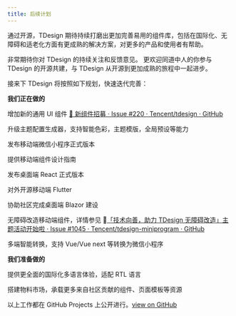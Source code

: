 ```yaml
---
title: 后续计划
---
```


通过开源，TDesign 期待持续打磨出更加完善易用的组件库，包括在国际化、无障碍和适老化方面有更成熟的解决方案，对更多的产品和使用者有帮助。

非常期待你对 TDesign 的持续关注和反馈意见。
更欢迎同道中人的你参与 TDesign 的开源共建，与 TDesign 从开源到更加成熟的旅程中一起进步。

接来下 TDesign 将按照如下规划，快速迭代完善：


**我们正在做的**

增加新的通用 UI 组件 [📌 新组件招募 · Issue #220 · Tencent/tdesign · GitHub](https://github.com/Tencent/tdesign/issues/220)

升级主题配置生成器，支持智能色彩，主题模版，全局预设等能力

发布移动端微信小程序正式版本

提供移动端组件设计指南

发布桌面端 React 正式版本

对外开源移动端 Flutter 

协助社区完成桌面端 Blazor 建设

无障碍改造移动端组件，详情参见 📄[「技术向善，助力 TDesign 无障碍改造」主题活动开始啦 · Issue #1045 · Tencent/tdesign-miniprogram · GitHub](https://github.com/Tencent/tdesign-miniprogram/issues/1045)

多端智能转换，支持 Vue/Vue next 等转换为微信小程序

**我们准备做的**

提供更全面的国际化多语言体验，适配 RTL 语言

搭建物料市场，承载更多来自社区贡献的组件、页面模板等资源


以上工作都在 GitHub Projects 上公开进行。[view on GitHub](https://github.com/orgs/Tencent/projects/1/views/1)
